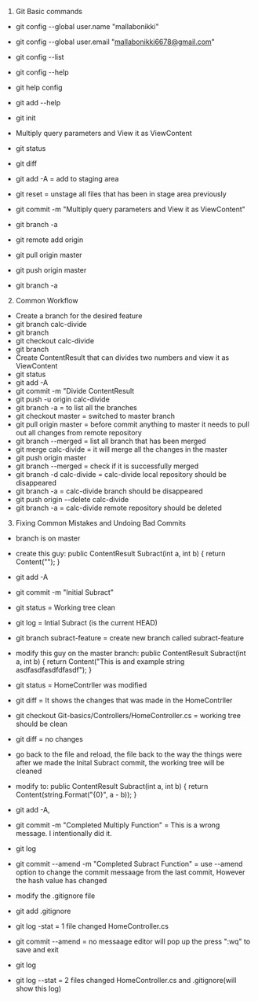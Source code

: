1. Git Basic commands
 * git config --global user.name "mallabonikki"
 * git config --global user.email "mallabonikki6678@gmail.com"
 * git config --list
 * git config --help
 * git help config
 * git add --help
 
 * git init

 * Multiply query parameters and View it as ViewContent 
 * git status
 * git diff
 * git add -A = add to staging area
 * git reset = unstage all files that has been in stage area previously
 * git commit -m "Multiply query parameters and View it as ViewContent"
 * git branch -a
 * git remote add origin <url>
 * git pull origin master
 * git push origin master
 * git branch -a

2. Common Workflow
 * Create a branch for the desired feature
 * git branch calc-divide
 * git branch
 * git checkout calc-divide
 * git branch
 * Create ContentResult that can divides two numbers and view it as ViewContent
 * git status
 * git add -A
 * git commit -m "Divide ContentResult
 * git push -u origin calc-divide
 * git branch -a = to list all the branches
 * git checkout master = switched to master branch
 * git pull origin master = before commit anything to master it needs to pull out all changes from remote repository
 * git branch --merged = list all branch that has been merged
 * git merge calc-divide = it will merge all the changes in the master
 * git push origin master
 * git branch --merged = check if it is successfully merged
 * git branch -d calc-divide = calc-divide local repository should be disappeared
 * git branch -a = calc-divide branch should be disappeared
 * git push origin --delete calc-divide
 * git branch -a = calc-divide remote repository should be deleted
 
3. Fixing Common Mistakes and Undoing Bad Commits
 * branch is on master
 * create this guy: public ContentResult Subract(int a, int b)
                    {
                        return Content("");
                    }
 * git add -A
 * git commit -m "Initial Subract"
 * git status = Working tree clean
 * git log = Intial Subract (is the current HEAD)
 * git branch subract-feature = create new branch called subract-feature
 * modify this guy on the master branch: 
   public ContentResult Subract(int a, int b)
   {
       return Content("This is and example string asdfasdfasdfdfasdf");
   }
 * git status = HomeContrller was modified
 * git diff = It shows the changes that was made in the HomeContrller
 * git checkout Git-basics/Controllers/HomeController.cs = working tree should be clean
 * git diff = no changes
 * go back to the file and reload, the file back to the way the things were after we made the Inital Subract commit, the working tree        will be cleaned
 * modify to: public ContentResult Subract(int a, int b)
              {
                  return Content(string.Format("{0}", a - b));
              }
 * git add -A,
 * git commit -m "Completed Multiply Function" = This is a wrong message. I intentionally did it.
 * git log
 * git commit --amend -m "Completed Subract Function" = use --amend option to change the commit messaage from the last commit, However      the hash value has changed
 
 * modify the .gitignore file
 * git add .gitignore
 * git log -stat = 1 file changed HomeController.cs
 * git commit --amend = no messaage
   editor will pop up the press ":wq" to save and exit
 * git log
 * git log --stat = 2 files changed HomeController.cs and .gitignore(will show this log)



 
  
  


 
  
